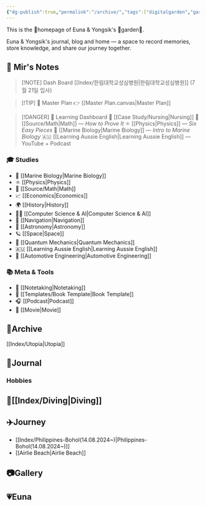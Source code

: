 ```yaml
---
{"dg-publish":true,"permalink":"/archive/","tags":["digitalgarden","gardenEntry"],"created":"2025-07-22T18:31:14.226+09:00","updated":"2025-08-16T13:49:52.133+09:00"}
---
```


This is the 🏡homepage of Euna & Yongsik's 🌳garden🌼. 

Euna & Yongsik's journal, blog and home — a space to record memories, store knowledge, and share our journey together. 

## 🧠 Mir's Notes
>[!NOTE] Dash Board
> [[Index/한림대학교성심병원\|한림대학교성심병원]] (7월 21일 입사) 


> [!TIP] 🧭 Master Plan
> 👉 [[Master Plan.canvas|Master Plan]]

> [!DANGER] 🧪 Learning Dashboard
> 💉 [[Case Study/Nursing\|Nursing]]
> 📘 [[Source/Math\|Math]] — *How to Prove It*
⚛️ [[Physics\|Physics]] — *Six Easy Pieces*
🌊 [[Marine Biology\|Marine Biology]] — *Intro to Marine Biology*
🇦🇺 [[Learning Aussie English\|Learning Aussie English]] — YouTube + Podcast 

### 🎓 Studies
- 🌊 [[Marine Biology\|Marine Biology]]
- ⚛️ [[Physics\|Physics]]
- 📘 [[Source/Math\|Math]]
- 📈 [[Economics\|Economics]]
- 🌍 [[History\|History]]
- 👨‍💻 [[Computer Science & AI\|Computer Science & AI]]
- 🧭 [[Navigation\|Navigation]]
- 🌌 [[Astronomy\|Astronomy]]
- 🪐 [[Space\|Space]]
- 🔬 [[Quantum Mechanics\|Quantum Mechanics]]
- 🇦🇺 [[Learning Aussie English\|Learning Aussie English]]
- 🚗 [[Automotive Engineering\|Automotive Engineering]]

### 📚 Meta & Tools
- 📑 [[Notetaking\|Notetaking]]
- 📕 [[Templates/Book Template\|Book Template]]
- 🎧 [[Podcast\|Podcast]]
- 🎥 [[Movie\|Movie]]

## 💾Archive
[[Index/Utopia\|Utopia]]

## 📒Journal 

### Hobbies
## 🐠[[Index/Diving\|Diving]] 
## ✈️Journey 
- [[Index/Philippines-Bohol(14.08.2024~)\|Philippines-Bohol(14.08.2024~)]]
- [[Airlie Beach\|Airlie Beach]]
## 📷Gallery 


## 💗Euna